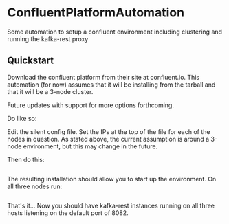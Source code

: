 # ConfluentPlatformAutomation
Some automation to setup a confluent environment including clustering and running the kafka-rest proxy

## Quickstart
Download the confluent platform from their site at confluent.io. This automation (for now)
assumes that it will be installing from the tarball and that it will be a 3-node cluster.

Future updates with support for more options forthcoming.

Do like so:

Edit the silent config file.
Set the IPs at the top of the file for each of the nodes in question. As stated above, the current assumption is around a 3-node environment, but this may change in the future.

Then do this:
```./installIt.sh /path/to/your/confluent-<version>.tar.gz
```


The resulting installation should allow you to start up the environment. On all three nodes run:
```/opt/apigee_kafka_home/bin/allStart.sh
```

That's it... Now you should have kafka-rest instances running on all three hosts listening on the default port of 8082.
